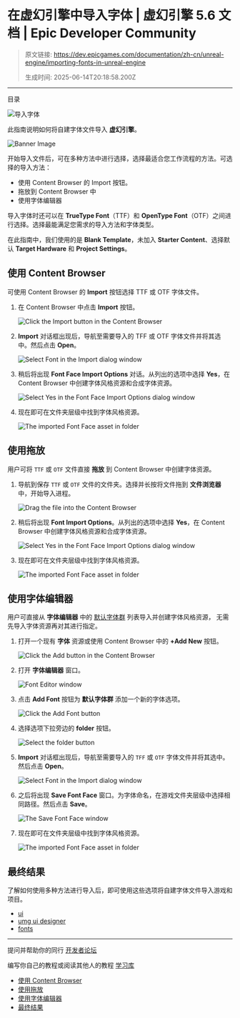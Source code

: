 # 在虚幻引擎中导入字体 | 虚幻引擎 5.6 文档 | Epic Developer Community

> 原文链接: https://dev.epicgames.com/documentation/zh-cn/unreal-engine/importing-fonts-in-unreal-engine
> 
> 生成时间: 2025-06-14T20:18:58.200Z

---

目录

![导入字体](https://dev.epicgames.com/community/api/documentation/image/f890e170-9520-41fc-b9f7-675ebdcb6966?resizing_type=fill&width=1920&height=335)

此指南说明如何将自建字体文件导入 **虚幻引擎**。

![Banner Image](https://d1iv7db44yhgxn.cloudfront.net/documentation/images/85614972-f060-4fe6-ad83-827f1bc7e8fd/ue5_1-importing-fonts-banner.png "Banner Image")

开始导入文件后，可在多种方法中进行选择，选择最适合您工作流程的方法。可选择的导入方法：

-   使用 Content Browser 的 Import 按钮。
-   拖放到 Content Browser 中
-   使用字体编辑器

导入字体时还可以在 **TrueType Font**（TTF）和 **OpenType Font**（OTF）之间进行选择。选择最能满足您需求的导入方法和字体类型。

在此指南中，我们使用的是 **Blank Template**，未加入 **Starter Content**、选择默认 **Target Hardware** 和 **Project Settings**。

## 使用 Content Browser

可使用 Content Browser 的 **Import** 按钮选择 TTF 或 OTF 字体文件。

1.  在 Content Browser 中点击 **Import** 按钮。
    
    ![Click the Import button in the Content Browser](https://d1iv7db44yhgxn.cloudfront.net/documentation/images/1b6e9048-9bdd-41c1-9155-bcce63000d98/ue5_1-01-click-import.png "Click the Import button in the Content Browser")
2.  **Import** 对话框出现后，导航至需要导入的 TFF 或 OTF 字体文件并将其选中。然后点击 **Open**。
    
    ![Select Font in the Import dialog window](https://d1iv7db44yhgxn.cloudfront.net/documentation/images/3285a160-aa7b-4743-bf0d-42fdb1c15eb5/ue5_1-02-select-font.png "Select Font in the Import dialog window")
3.  稍后将出现 **Font Face Import Options** 对话。从列出的选项中选择 **Yes**，在 Content Browser 中创建字体风格资源和合成字体资源。
    
    ![Select Yes in the Font Face Import Options dialog window](https://d1iv7db44yhgxn.cloudfront.net/documentation/images/eefaf5aa-12b6-47d6-af1d-ab202130dbf4/ue5_1-03-import-option-window.png "Select Yes in the Font Face Import Options dialog window")
4.  现在即可在文件夹层级中找到字体风格资源。
    
    ![The imported Font Face asset in folder](https://d1iv7db44yhgxn.cloudfront.net/documentation/images/c270b86a-375e-4e46-8998-eef9a581095f/ue5_1-04-added-font-asset.png "The imported Font Face asset in folder")

## 使用拖放

用户可将 `TTF` 或 `OTF` 文件直接 **拖放** 到 Content Browser 中创建字体资源。

1.  导航到保存 `TTF` 或 `OTF` 文件的文件夹。选择并长按将文件拖到 **文件浏览器** 中，开始导入进程。
    
    ![Drag the file into the Content Browser](https://d1iv7db44yhgxn.cloudfront.net/documentation/images/5e122de8-29bb-45e0-8ca7-eb65dcbc3c1b/ue5_1-05-drag-font.png "Drag the file into the Content Browser")
2.  稍后将出现 **Font Import Options**。从列出的选项中选择 **Yes**，在 Content Browser 中创建字体风格资源和合成字体资源。
    
    ![Select Yes in the Font Face Import Options dialog window](https://d1iv7db44yhgxn.cloudfront.net/documentation/images/ccc3c46d-e31d-43fd-be2b-833975a2ffa1/ue5_1-03-import-option-window.png "Select Yes in the Font Face Import Options dialog window")
3.  现在即可在文件夹层级中找到字体风格资源。
    
    ![The imported Font Face asset in folder](https://d1iv7db44yhgxn.cloudfront.net/documentation/images/37f8271a-0532-4ef6-a461-38e90f635a5e/ue5_1-04-added-font-asset.png "The imported Font Face asset in folder")

## 使用字体编辑器

用户可直接从 **字体编辑器** 中的 [默认字体群](/documentation/zh-cn/unreal-engine/font-asset-and-editor-in-unreal-engine#defaultfontfamily) 列表导入并创建字体风格资源， 无需先导入字体资源再对其进行指定。

1.  打开一个现有 **字体** 资源或使用 Content Browser 中的 **+Add New** 按钮。
    
    ![Click the Add button in the Content Browser](https://d1iv7db44yhgxn.cloudfront.net/documentation/images/246875a1-6003-4392-83fe-83d40b1d3ead/ue5_1-06-click-add.png "Click the Add button in the Content Browser")
2.  打开 **字体编辑器** 窗口。
    
    ![Font Editor window](https://d1iv7db44yhgxn.cloudfront.net/documentation/images/463de09d-4c29-4642-aaf5-c95d1adba092/ue5_1-07-font-editor-window.png "Font Editor window")
3.  点击 **Add Font** 按钮为 **默认字体群** 添加一个新的字体选项。
    
    ![Click the Add Font button](https://d1iv7db44yhgxn.cloudfront.net/documentation/images/2bb79846-3353-4512-b686-54c8b7a1be78/ue5_1-08-click-add-font.png "Click the Add Font button")
4.  选择选项下拉旁边的 **folder** 按钮。
    
    ![Select the **folder** button](https://d1iv7db44yhgxn.cloudfront.net/documentation/images/5f586048-3ddc-4ce1-bb29-923c4b08966c/ue5_1-09-name-and-browse.png "Select the **folder** button")
5.  **Import** 对话框出现后，导航至需要导入的 `TFF` 或 `OTF` 字体文件并将其选中。然后点击 **Open**。
    
    ![Select Font in the Import dialog window](https://d1iv7db44yhgxn.cloudfront.net/documentation/images/93e496f3-43d9-48ba-a856-b8a7d9cab221/ue5_1-02-select-font.png "Select Font in the Import dialog window")
6.  之后将出现 **Save Font Face** 窗口。为字体命名，在游戏文件夹层级中选择相同路径。然后点击 **Save**。
    
    ![The Save Font Face window](https://d1iv7db44yhgxn.cloudfront.net/documentation/images/923348c6-aec2-4551-8828-70faa04355e6/ue5_1-10-save-font-window.png "The Save Font Face window")
7.  现在即可在文件夹层级中找到字体风格资源。
    
    ![The imported Font Face asset in folder](https://d1iv7db44yhgxn.cloudfront.net/documentation/images/69f34e62-f5f2-4642-bb9c-ab56abe9c7c7/ue5_1-04-added-font-asset.png "The imported Font Face asset in folder")

## 最终结果

了解如何使用多种方法进行导入后，即可使用这些选项将自建字体文件导入游戏和项目。

-   [ui](https://dev.epicgames.com/community/search?query=ui)
-   [umg ui designer](https://dev.epicgames.com/community/search?query=umg%20ui%20designer)
-   [fonts](https://dev.epicgames.com/community/search?query=fonts)

* * *

提问并帮助你的同行 [开发者论坛](https://forums.unrealengine.com/categories?tag=unreal-engine)

编写你自己的教程或阅读其他人的教程 [学习库](https://dev.epicgames.com/community/unreal-engine/learning)

-   [使用 Content Browser](/documentation/zh-cn/unreal-engine/importing-fonts-in-unreal-engine#%E4%BD%BF%E7%94%A8contentbrowser)
-   [使用拖放](/documentation/zh-cn/unreal-engine/importing-fonts-in-unreal-engine#%E4%BD%BF%E7%94%A8%E6%8B%96%E6%94%BE)
-   [使用字体编辑器](/documentation/zh-cn/unreal-engine/importing-fonts-in-unreal-engine#%E4%BD%BF%E7%94%A8%E5%AD%97%E4%BD%93%E7%BC%96%E8%BE%91%E5%99%A8)
-   [最终结果](/documentation/zh-cn/unreal-engine/importing-fonts-in-unreal-engine#%E6%9C%80%E7%BB%88%E7%BB%93%E6%9E%9C)